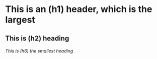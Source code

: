 # This is an (h1) header, which is the largest
## This is (h2) heading
###### This is (h6) the smallest heading  
